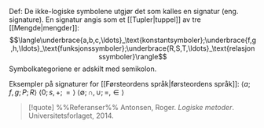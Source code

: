 Def:
De ikke-logiske symbolene utgjør det som kalles en signatur (eng. signature). En signatur angis som et [[Tupler|tuppel]] av tre [[Mengde|mengder]]:
$$\langle\underbrace{a,b,c,\ldots}_\text{konstantsymboler};\underbrace{f,g,h,\ldots}_\text{funksjonssymboler};\underbrace{R,S,T,\ldots}_\text{relasjonssymboler}\rangle$$
Symbolkategoriene er adskilt med semikolon.

Eksempler på signaturer for [[Førsteordens språk|førsteordens språk]]:
$\langle a; f,g;P;R\rangle$
$\langle 0; s,+;=\rangle$
$\langle \emptyset ; \cap,\cup;=,\in\rangle$

> [!quote] %%Referanser%%
Antonsen, Roger. *Logiske metoder*. Universitetsforlaget, 2014.